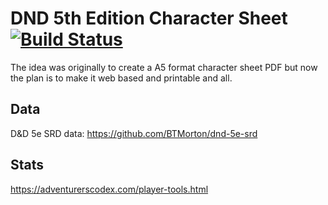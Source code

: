 # DND 5th Edition Character Sheet [![Build Status](https://travis-ci.com/carvallegro/dnd-sheet.svg?branch=master)](https://travis-ci.com/carvallegro/dnd-sheet)

The idea was originally to create a A5 format character sheet PDF but now the plan is to make it web based and printable and all.

## Data
D&D 5e SRD data: https://github.com/BTMorton/dnd-5e-srd

## Stats
https://adventurerscodex.com/player-tools.html
